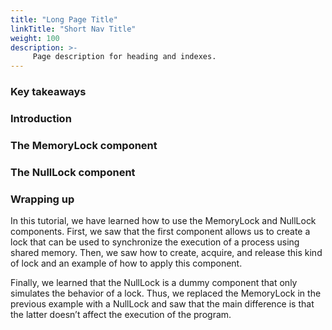 ```yaml
---
title: "Long Page Title"
linkTitle: "Short Nav Title"
weight: 100
description: >-
     Page description for heading and indexes.
---
```


### Key takeaways

### Introduction

### The MemoryLock component

### The NullLock component

### Wrapping up

In this tutorial, we have learned how to use the MemoryLock and NullLock components. First, we saw that the first component allows us to create a lock that can be used to synchronize the execution of a process using shared memory. Then, we saw how to create, acquire, and release this kind of lock and an example of how to apply this component.

Finally, we learned that the NullLock is a dummy component that only simulates the behavior of a lock. Thus, we replaced the MemoryLock in the previous example with a NullLock and saw that the main difference is that the latter doesn’t affect the execution of the program.


